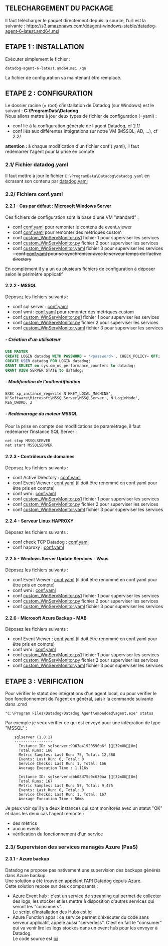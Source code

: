 ## TELECHARGEMENT DU PACKAGE
Il faut télécharger le paquet directement depuis la source, l’url est la suivante : https://s3.amazonaws.com/ddagent-windows-stable/datadog-agent-6-latest.amd64.msi 

## ETAPE 1 : INSTALLATION
Exécuter simplement le fichier :
```
datadog-agent-6-latest.amd64.msi /qn
```
La fichier de configuration va maintenant être remplacé.

## ETAPE 2 : CONFIGURATION
Le dossier racine (= root) d’installation de Datadog (sur Windows) est le suivant : **C:\ProgramData\Datadog**  
Nous allons mettre à jour deux types de fichier de configuration (=yaml) :
 - conf lié à la configuration générale de l'agent Datadog, cf 2.1/
 - conf liés aux différentes intégrations sur notre VM (MSSQL, AD, ...), cf 2.2/  

**attention :** à chaque modification d'un fichier conf (.yaml), il faut redemarrer l'agent pour la prise en compte

### 2.1/ Fichier datadog.yaml
Il faut mettre à jour le fichier `C:\ProgramData\Datadog\datadog.yaml` en écrasant son contenu par [datadog.yaml](datadog.yaml)

### 2.2/ Fichiers conf.yaml
#### 2.2.1 - Cas par défaut : Microsoft Windows Server
Ces fichiers de configuration sont la base d'une VM "standard" :
 - conf [conf.yaml](win32_event_log.d/conf_default.yaml) pour remonter le contenu de event_viewer
 - conf [conf.yaml](wmi_check.d/conf.yaml) pour remonter des métriques custom  
 - conf [custom_WinServMonitor.ps1](checks.d/custom_WinServMonitor.ps1) fichier 1 pour superviser les services  
 - conf [custom_WinServMonitor.py](checks.d/custom_WinServMonitor.py) fichier 2 pour superviser les services  
 - conf [custom_WinServMonitor.yaml](conf.d/custom_WinServMonitor.yaml) fichier 3 pour superviser les services  
~~- conf [conf.yaml](ntp.d/conf.yaml) pour se synchroniser avec le serveur temps de l'active directory~~

En complément il y a un ou plusieurs fichiers de configuration à déposer selon le périmètre applicatif

#### 2.2.2 - MSSQL
Déposez les fichiers suivants : 
 - conf sql server : [conf.yaml](sqlserver.d/conf.yaml)
 - conf wmi : [conf.yaml](wmi_check.d/conf.yaml) pour remonter des métriques custom  
 - conf [custom_WinServMonitor.ps1](checks.d/custom_WinServMonitor.ps1) fichier 1 pour superviser les services  
 - conf [custom_WinServMonitor.py](checks.d/custom_WinServMonitor.py) fichier 2 pour superviser les services  
 - conf [custom_WinServMonitor.yaml](conf.d/custom_WinServMonitor.yaml) fichier 3 pour superviser les services   

##### - Création d'un utilisateur
```sql
USE MASTER
CREATE LOGIN datadog WITH PASSWORD = '<password>', CHECK_POLICY= OFF;
CREATE USER datadog FOR LOGIN datadog;
GRANT SELECT on sys.dm_os_performance_counters to datadog;
GRANT VIEW SERVER STATE to datadog;
```
##### - Modification de l'authentification
```
EXEC xp_instance_regwrite N'HKEY_LOCAL_MACHINE', N'Software\Microsoft\MSSQLServer\MSSQLServer', N'LoginMode', REG_DWORD, 2
```
##### - Redémarrage du moteur MSSQL
Pour la prise en compte des modifications de paramètrage, il faut redémarrer l’instance SQL Server :
```
net stop MSSQLSERVER
net start MSSQLSERVER
```

#### 2.2.3 - Contrôleurs de domaines
Déposez les fichiers suivants : 
 - conf Active Directory : [conf.yaml](active_directory.d/conf.yaml)
 - conf Event Viewer : [conf.yaml](win32_event_log.d/conf_ad.yaml) (il doit être renommé en conf.yaml pour être pris en compte)
 - conf wmi : [conf.yaml](wmi_check.d/conf.yaml)
 - conf [custom_WinServMonitor.ps1](checks.d/custom_WinServMonitor.ps1) fichier 1 pour superviser les services  
 - conf [custom_WinServMonitor.py](checks.d/custom_WinServMonitor.py) fichier 2 pour superviser les services  
 - conf [custom_WinServMonitor.yaml](conf.d/custom_WinServMonitor.yaml) fichier 3 pour superviser les services  
 
#### 2.2.4 - Serveur Linux HAPROXY
Déposez les fichiers suivants : 
 - conf check TCP Datadog : [conf.yaml](tcp_check.d/conf.yaml)
 - conf haproxy : [conf.yaml](haproxy.d/conf.yaml)
 
 #### 2.2.5 - Windows Server Update Services - Wsus
Déposez les fichiers suivants : 
 - conf Event Viewer : [conf.yaml](win32_event_log.d/conf_wsus.yaml) (il doit être renommé en conf.yaml pour être pris en compte)
 - conf wmi : [conf.yaml](wmi_check.d/conf.yaml)  
 - conf [custom_WinServMonitor.ps1](checks.d/custom_WinServMonitor.ps1) fichier 1 pour superviser les services  
 - conf [custom_WinServMonitor.py](checks.d/custom_WinServMonitor.py) fichier 2 pour superviser les services  
 - conf [custom_WinServMonitor.yaml](conf.d/custom_WinServMonitor.yaml) fichier 3 pour superviser les services  
 
  #### 2.2.6 - Microsoft Azure Backup - MAB
Déposez les fichiers suivants : 
 - conf Event Viewer : [conf.yaml](win32_event_log.d/conf_mab.yaml) (il doit être renommé en conf.yaml pour être pris en compte)
 - conf wmi : [conf.yaml](wmi_check.d/conf.yaml)
 - conf [custom_WinServMonitor.ps1](checks.d/custom_WinServMonitor.ps1) fichier 1 pour superviser les services  
 - conf [custom_WinServMonitor.py](checks.d/custom_WinServMonitor.py) fichier 2 pour superviser les services  
 - conf [custom_WinServMonitor.yaml](conf.d/custom_WinServMonitor.yaml) fichier 3 pour superviser les services  
 
 ## ETAPE 3 : VERIFICATION
Pour vérifier le statut des intégrations d'un agent local, ou pour vérifier le bon fonctionnement de l'agent en général, saisir la commande suivante dans .cmd
```
"C:\Program Files\Datadog\Datadog Agent\embedded\agent.exe" status
```
Par exemple je veux vérifier ce qui est envoyé pour une intégration de type "MSSQL" :
```
    sqlserver (1.8.1)
    -----------------
      Instance ID: sqlserver:9967a41920590b6f [[32mOK[0m]
      Total Runs: 166
      Metric Samples: Last Run: 75, Total: 12,388
      Events: Last Run: 0, Total: 0
      Service Checks: Last Run: 1, Total: 166
      Average Execution Time : 1.116s

      Instance ID: sqlserver:dbb08d75c0c639aa [[32mOK[0m]
      Total Runs: 167
      Metric Samples: Last Run: 57, Total: 9,475
      Events: Last Run: 0, Total: 0
      Service Checks: Last Run: 1, Total: 167
      Average Execution Time : 56ms
```
Je peux voir qu'il y a deux instances qui sont monitorés avec un statut "OK" et dans les deux cas l'agent remonte :
- des métrics
- aucun events
- vérification du fonctionnement d'un service

### 2.3/ Supervision des services managés Azure (PaaS)
#### 2.3.1 - Azure backup 
Datadog ne propose pas nativement une supervision des backups générés dans Azure backup.  
Une solution a été trouvé en appelant l'API Datadog depuis Azure.  
Cette solution repose sur deux composants :
 - Azure Event hub : c'est un service de streaming qui permet de collecter des logs, les stocker et les mettre à disposition d'autres services qui seront les "consumers".  
 Le script d'installation des Hubs est [ici](scripts/deploy_event_hub.ps1)
 - Azure Function apps : ce service permet d'éxécuter du code sans serveur applicatif, appelé aussi "serverless". C'est en fait le "consumer" qui va venir lire les logs stockés dans un event hub pour les envoyer à Datadog.  
 Le code source est [ici](CGP_PRD_FCT_DDP01.js)
